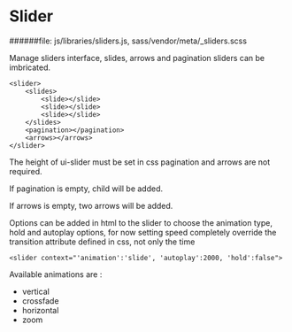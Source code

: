 # Slider
   
######file: js/libraries/sliders.js, sass/vendor/meta/_sliders.scss
 
Manage sliders interface, slides, arrows and pagination sliders can be imbricated.

~~~~          
<slider>
    <slides>
        <slide></slide>
        <slide></slide>
        <slide></slide>
    </slides>
    <pagination></pagination>
    <arrows></arrows>
</slider>
~~~~
     
The height of ui-slider must be set in css
pagination and arrows are not required.
    
If pagination is empty, child will be added.

If arrows is empty, two arrows will be added.
    
Options can be added in html to the slider to choose the animation type, hold and autoplay options,
for now setting speed completely override the transition attribute defined in css, not only the time

~~~~
<slider context="'animation':'slide', 'autoplay':2000, 'hold':false">
~~~~
    
Available animations are :

* vertical
* crossfade
* horizontal
* zoom 
